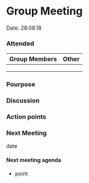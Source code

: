 
# Group Meeting

Date: 28.08.18

### Attended
| Group Members  | Other |
| ------------- | -------- |
|  |  |
|  |
| |

### Pourpose


### Discussion


### Action points


### Next Meeting
  date
  #### Next meeting agenda
  - point
